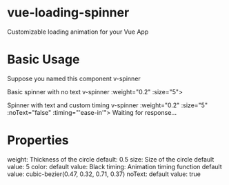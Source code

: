 # vue-loading-spinner
Customizable loading animation for your Vue App

# Basic Usage

Suppose you named this component v-spinner

 Basic spinner with no text
v-spinner :weight="0.2" :size="5"></v-spinner>

 Spinner with text and custom timing
v-spinner :weight="0.2" :size="5" :noText="false" :timing="'ease-in'">
    <span>Waiting for response...</span>
</v-spinner>

# Properties
weight: 
  Thickness of the circle
  default: 0.5
size: 
  Size of the circle
  default value: 5 
color:
  default value: Black
timing: 
  Animation timing function
  default value: cubic-bezier(0.47, 0.32, 0.71, 0.37)
noText: 
  default value: true


